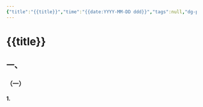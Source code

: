 ```yaml
---
{"title":"{{title}}","time":"{{date:YYYY-MM-DD ddd}}","tags":null,"dg-publish":true,"permalink":"/000 inbox/020 模板/021 基础模板/笔记模板/","dgPassFrontmatter":true,"created":"2024-01-25T18:45:03.000+08:00","updated":"2024-11-01T12:54:44.425+08:00"}
---
```


# {{title}}
## 一、
### （一）
#### 1.

















































































































































































































































































































































































































































